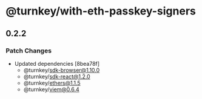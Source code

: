 # @turnkey/with-eth-passkey-signers

## 0.2.2

### Patch Changes

- Updated dependencies [8bea78f]
  - @turnkey/sdk-browser@1.10.0
  - @turnkey/sdk-react@1.2.0
  - @turnkey/ethers@1.1.5
  - @turnkey/viem@0.6.4
